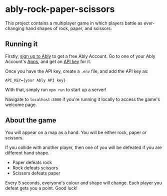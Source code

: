 # ably-rock-paper-scissors

This project contains a multiplayer game in which players battle as ever-changing hand shapes of rock, paper, and scissors.

## Running it

Firstly, [sign up to Ably](https://ably.com/signup) to get a free Ably Account. Go to one of your Ably Account's [Apps](https://ably.com/accounts/any/apps/any), and get an [API key](https://ably.com/accounts/any/apps/any/app_keys) for it.

Once you have the API key, create a `.env` file, and add the API key as:

```
API_KEY={your Ably API key}
```

With that, simply run `npm run` to start up a server!

Navigate to `localhost:3000` if you're running it locally to access the game's welcome page.

## About the game
You will appear on a map as a hand. You will be either rock, paper or scissors.

If you collide with another player, then one of you will be defeated if you are different hand shape.

* Paper defeats rock
* Rock defeats scissors
* Scissors defeats paper

Every 5 seconds, everyone's colour and shape will change. Each player you defeat gets you a point. Good luck!
